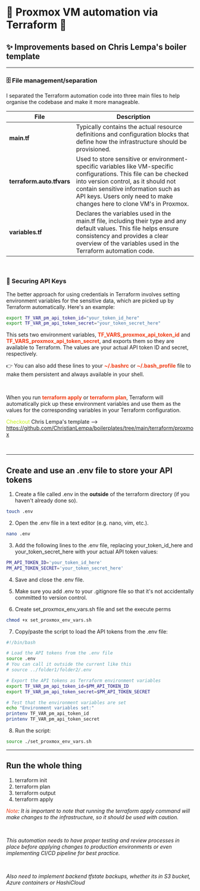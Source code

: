 # 🚀 Proxmox VM automation via Terraform 🚀

## ✨ Improvements based on Chris Lempa's boiler template

---

### 🗄️ File management/separation
I separated the Terraform automation code into three main files to help organise the codebase and make it more manageable.

File|Description
---|---
**main.tf**|Typically contains the actual resource definitions and configuration blocks that define how the infrastructure should be provisioned.
**terraform.auto.tfvars**|Used to store sensitive or environment-specific variables like VM-specific configurations. This file can be checked into version control, as it should not contain sensitive information such as API keys. Users only need to make changes here to clone VM's in Proxmox.
**variables.tf**|Declares the variables used in the main.tf file, including their type and any default values. This file helps ensure consistency and provides a clear overview of the variables used in the Terraform automation code.

<p>&nbsp;</p>

### 🔐 Securing API Keys
The better approach for using credentials in Terraform involves setting environment variables for the sensitive data, which are picked up by Terraform automatically. Here's an example:

```bash
export TF_VAR_pm_api_token_id="your_token_id_here"
export TF_VAR_pm_api_token_secret="your_token_secret_here"
```

This sets two environment variables, <font color="f03c15"> **TF_VARS_proxmox_api_token_id**</font> and <font color="f03c15">**TF_VARS_proxmox_api_token_secret**</font>, and exports them so they are available to Terraform. The values are your actual API token ID and secret, respectively.

👉 You can also add these lines to your <font color="f03c15">**~/.bashrc**</font> or <font color="f03c15">**~/.bash_profile**</font> file to make them persistent and always available in your shell.

<p>&nbsp;</p>

When you run <font color="f03c15">**terraform apply**</font> or <font color="f03c15">**terraform plan**</font>, Terraform will automatically pick up these environment variables and use them as the values for the corresponding variables in your Terraform configuration.

<font color="c5f015">Checkout</font> Chris Lempa's template --> <https://github.com/ChristianLempa/boilerplates/tree/main/terraform/proxmox>
<p>&nbsp;</p>

---

## Create and use an .env file to store your API tokens

1. Create a file called .env in the **outside** of the terraform directory (if you haven't already done so).

```bash
touch .env
```

2. Open the .env file in a text editor (e.g. nano, vim, etc.).

```bash
nano .env
```

3. Add the following lines to the .env file, replacing your_token_id_here and your_token_secret_here with your actual API token values:

```bash
PM_API_TOKEN_ID='your_token_id_here'
PM_API_TOKEN_SECRET='your_token_secret_here'
```

4. Save and close the .env file.

5. Make sure you add .env to your .gitignore file so that it's not accidentally committed to version control.

6. Create set_proxmox_env_vars.sh file and set the execute perms

```bash
chmod +x set_proxmox_env_vars.sh
```

7. Copy/paste the script to load the API tokens from the .env file:

```bash
#!/bin/bash

# Load the API tokens from the .env file
source .env
# You can call it outside the current like this
# source ../folder1/folder2/.env

# Export the API tokens as Terraform environment variables
export TF_VAR_pm_api_token_id=$PM_API_TOKEN_ID
export TF_VAR_pm_api_token_secret=$PM_API_TOKEN_SECRET

# Test that the environment variables are set
echo "Environment variables set:"
printenv TF_VAR_pm_api_token_id
printenv TF_VAR_pm_api_token_secret
```

8. Run the script:

```bash
source ./set_proxmox_env_vars.sh
```

---
## Run the whole thing
1. terraform init
2. terraform plan
3. terraform output
4. terraform apply

*<font color="f03c15">Note</font>: It is important to note that running the terraform apply command will make changes to the infrastructure, so it should be used with caution.*

<p>&nbsp;</p>

*This automation needs to have proper testing and review processes in place before applying changes to production environments or even implementing CI/CD pipeline for best practice.*

<p>&nbsp;</p>

*Also need to implement backend tfstate backups, whether its in S3 bucket, Azure containers or HashiCloud*
